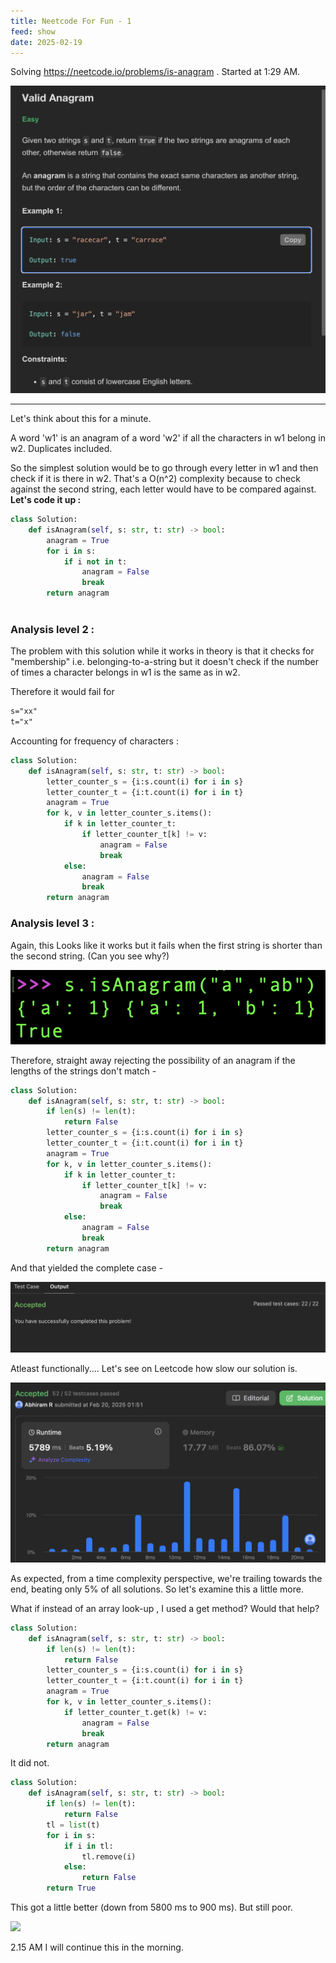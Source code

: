 ```yaml
---
title: Neetcode For Fun - 1
feed: show
date: 2025-02-19
---
```

Solving https://neetcode.io/problems/is-anagram . Started at 1:29 AM.


![](/assets/img/lc/nc-1/nc-1-1.png)

---

Let's think about this for a minute. 

A word 'w1' is an anagram of a word 'w2' if all the characters in w1 belong in w2. Duplicates included.

So the simplest solution would be to go through every letter in w1 and then check if it is there in w2. 
That's a O(n^2) complexity because to check against the second string, each letter would have to be compared against. 
**Let's code it up :** 

```python
class Solution:
	def isAnagram(self, s: str, t: str) -> bool:
		anagram = True
		for i in s: 
			if i not in t:
				anagram = False
				break
		return anagram
			
```

### Analysis level 2 : 

The problem with this solution while it works in theory is that it checks for "membership" i.e. belonging-to-a-string but it doesn't check if the number of times a character belongs in w1 is the same as in w2. 

Therefore it would fail for 

```markdown
s="xx"
t="x"
```

Accounting for frequency of characters : 

```python
class Solution:
	def isAnagram(self, s: str, t: str) -> bool:
		letter_counter_s = {i:s.count(i) for i in s}
		letter_counter_t = {i:t.count(i) for i in t}
		anagram = True
		for k, v in letter_counter_s.items():
			if k in letter_counter_t:
				if letter_counter_t[k] != v:
					anagram = False
					break
			else:
				anagram = False
				break
		return anagram
```

### Analysis level 3 :

Again, this Looks like it works but it fails when the first string is shorter than the second string. (Can you see why?)

![](/assets/img/lc/nc-1/nc-1-2.png)

Therefore, straight away rejecting the possibility of an anagram if the lengths of the strings don't match - 

```python
class Solution:
	def isAnagram(self, s: str, t: str) -> bool:
		if len(s) != len(t):
			return False
		letter_counter_s = {i:s.count(i) for i in s}
		letter_counter_t = {i:t.count(i) for i in t}
		anagram = True
		for k, v in letter_counter_s.items():
			if k in letter_counter_t:
				if letter_counter_t[k] != v:
					anagram = False
					break
			else:
				anagram = False
				break
		return anagram
```

And that yielded the complete case - 

![](/assets/img/lc/nc-1/nc-1-3.png)

Atleast functionally....
Let's see on Leetcode how slow our solution is. 

![](/assets/img/lc/nc-1/nc-1-4.png)

As expected, from a time complexity perspective, we're trailing towards the end, beating only 5% of all solutions. So let's examine this a little more. 

What if instead of an array look-up , I used a get method? Would that help?
```python
class Solution:
	def isAnagram(self, s: str, t: str) -> bool:
		if len(s) != len(t):
			return False
		letter_counter_s = {i:s.count(i) for i in s}
		letter_counter_t = {i:t.count(i) for i in t}
		anagram = True
		for k, v in letter_counter_s.items():
			if letter_counter_t.get(k) != v:
				anagram = False
				break
		return anagram
```

It did not. 

```python
class Solution:
	def isAnagram(self, s: str, t: str) -> bool:
		if len(s) != len(t):
			return False
		tl = list(t)
		for i in s:
			if i in tl:
				tl.remove(i)
			else:
				return False
		return True
```

This got a little better (down from 5800 ms to 900 ms). But still poor.

![](nc-1-5.png)

2.15 AM I will continue this in the morning. 